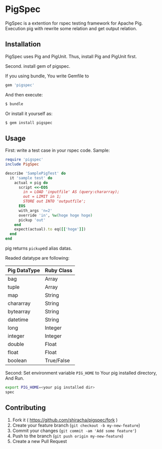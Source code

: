 # PigSpec

PigSpec is a extention for rspec testing framework for Apache Pig.
Execution pig with rewrite some relation and get output relation.

## Installation
PigSpec uses Pig and PigUnit.
Thus, install Pig and PigUnit first.

Second. install gem of pigspec.

If you using bundle, You write Gemfile to

```ruby
gem 'pigspec'
```
And then execute:

```bash
$ bundle
```

Or install it yourself as:

```bash
$ gem install pigspec
```


## Usage

First: write a test case in your rspec code.
Sample:
```ruby
require 'pigspec'
include PigSpec

describe 'SamplePigTest' do
  it 'sample test' do
    actual = pig do
      script <<-EOS
        in = LOAD 'inputfile' AS (query:chararray);
        out = LIMIT in 1;
        STORE out INTO 'outputfile';
      EOS
      with_args 'n=2'
      override 'in', %w(hoge hoge hoge)
      pickup 'out'
    end
    expect(actual).to eq([['hoge']])
  end
end
```

pig returns `pickup`ed alias datas.

Readed datatype are following:

| Pig DataType          | Ruby Class   |
|-----------------------|--------------|
| bag                   | Array        |
| tuple                 | Array        |
| map                   | String       |
| chararray             | String       |
| bytearray             | String       |
| datetime              | String       |
| long                  | Integer      |
| integer               | Integer      |
| double                | Float        |
| float                 | Float        |
| boolean               | True/False   |


Second: Set environment variable `PIG_HOME` to Your pig installed directory, And Run.
```bash
export PIG_HOME=<your pig installed dir>
spec
```

## Contributing

1. Fork it ( https://github.com/shiracha/pigspec/fork )
2. Create your feature branch (`git checkout -b my-new-feature`)
3. Commit your changes (`git commit -am 'Add some feature'`)
4. Push to the branch (`git push origin my-new-feature`)
5. Create a new Pull Request
